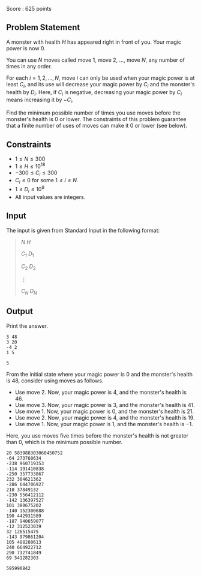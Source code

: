 Score : $625$ points

## Problem Statement

A monster with health $H$ has appeared right in front of you.
Your magic power is now $0$.

You can use $N$ moves called move $1$, move $2$, $\ldots$, move $N$, any number of times in any order.

For each $i = 1, 2, \ldots, N$, move $i$ can only be used when your magic power is at least $C_i$, and its use will decrease your magic power by $C_i$ and the monster's health by $D_i$.
Here, if $C_i$ is negative, decreasing your magic power by $C_i$ means increasing it by $-C_i$.

Find the minimum possible number of times you use moves before the monster's health is $0$ or lower.
The constraints of this problem guarantee that a finite number of uses of moves can make it $0$ or lower (see below).

## Constraints

- $1 \leq N \leq 300$
- $1 \leq H \leq 10^{18}$
- $-300 \leq C_i \leq 300$
- $C_i \leq 0$ for some $1 \leq i \leq N$.
- $1 \leq D_i \leq 10^9$
- All input values are integers.

## Input

The input is given from Standard Input in the following format:

> $N$ $H$
> 
> $C_1$ $D_1$
> 
> $C_2$ $D_2$
> 
> $\vdots$
> 
> $C_N$ $D_N$

## Output

Print the answer.

```input1
3 48
3 20
-4 2
1 5
```

```output1
5
```

From the initial state where your magic power is $0$ and the monster's health is $48$, consider using moves as follows.

- Use move $2$. Now, your magic power is $4$, and the monster's health is $46$.
- Use move $3$. Now, your magic power is $3$, and the monster's health is $41$.
- Use move $1$. Now, your magic power is $0$, and the monster's health is $21$.
- Use move $2$. Now, your magic power is $4$, and the monster's health is $19$.
- Use move $1$. Now, your magic power is $1$, and the monster's health is $-1$.

Here, you use moves five times before the monster's health is not greater than $0$, which is the minimum possible number.

```input2
20 583988303060450752
-64 273760634
-238 960719353
-114 191410838
-250 357733867
232 304621362
-286 644706927
210 37849132
-230 556412112
-142 136397527
101 380675202
-140 152300688
190 442931589
-187 940659077
-12 312523039
32 126515475
-143 979861204
105 488280613
240 664922712
290 732741849
69 541282303
```

```output2
595990842
```